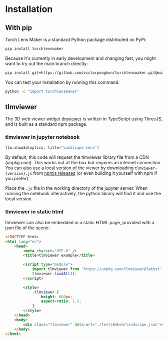 # Installation

## With pip

Torch Lens Maker is a standard Python package distributed on PyPi:

```sh
pip install torchlensmaker
```

Because it's currently in early development and changing fast, you might want to
try out the main branch directly:

```sh
pip install git+https://github.com/victorpoughon/torchlensmaker.git@main
```

You can test your installation by running this command:

```sh
python -c "import torchlensmaker"
```

## tlmviewer

The 3D web viewer widget [tlmviewer](https://github.com/victorpoughon/tlmviewer)
is written in TypeScript using ThreeJS, and is built as a standard npm package.

### tlmviewer in jupyter notebook

```python title="python"
tlm.show3d(optics, title="Landscape Lens")
```

By default, this code will request the tlmviewer library file from a CDN
(unpkg.com). This works out of the box but requires an internet connection. You
can also use a local version of the viewer by downloading `tlmviewer-{version}.js` from
[npmjs releases](https://www.npmjs.com/package/tlmviewer)
(or even building it yourself with npm if you prefer).

Place the `.js` file in the working directory of the jupyter server. When
running the notebook interactively, the python library will find it and use the
local version.

### tlmviewer in static html

tlmviewer can also be embedded in a static HTML page, provided with a json file of the scene:

```html title="HTML"
<!DOCTYPE html>
<html lang="en">
    <head>
        <meta charset="UTF-8" />
        <title>tlmviewer example</title>

        <script type="module">
            import tlmviewer from 'https://unpkg.com/tlmviewer@latest';
            tlmviewer.loadAll();
        </script>

        <style>
            .tlmviewer {
                height: 600px;
                aspect-ratio: 1.5;
            }
        </style>
    </head>
    <body>
        <div class="tlmviewer" data-url="./testsEmbed/landscape.json"></div>
    </body>
</html>
```

